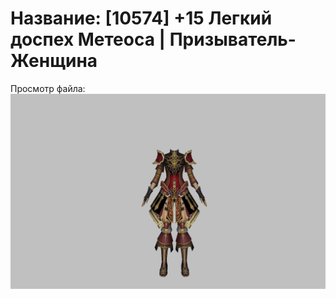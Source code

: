 # Название: [10574] +15 Легкий доспех Метеоса | Призыватель-Женщина

Просмотр файла:
![p090030.png](p090030.png)